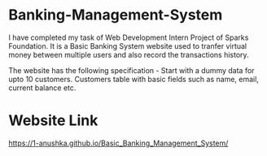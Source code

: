 # Banking-Management-System

I have completed my task of Web Development Intern Project of Sparks Foundation. It is a Basic Banking System website used to tranfer virtual money between multiple users and also record the transactions history.

The website has the following specification -
Start with a dummy data for upto 10 customers. Customers table with basic fields such as name, email, current balance etc.

# Website Link
https://1-anushka.github.io/Basic_Banking_Management_System/
